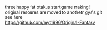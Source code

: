 three happy fat otakus start game making!  
original resoures are moved to anothetr gys's git  
see here  
https://github.com/myt1996/Original-Fantasy
